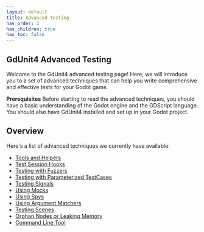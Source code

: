 ```yaml
---
layout: default
title: Advanced Testing
nav_order: 2
has_children: true
has_toc: false
---
```



## GdUnit4 Advanced Testing

Welcome to the GdUnit4 advanced testing page!
Here, we will introduce you to a set of advanced techniques that can help you write comprehensive and effective tests for your Godot game.

**Prerequisites**
Before starting to read the advanced techniques, you should have a basic understanding of the Godot engine and the GDScript language.
You should also have GdUnit4 installed and set up in your Godot project.

## Overview

Here's a list of advanced techniques we currently have available:<br>

* [Tools and Helpers]({{site.baseurl}}/advanced_testing/tools/#tools-and-helpers)<br>
* [Test Session Hooks]({{site.baseurl}}/advanced_testing/hooks/#hooks)<br>
* [Testing with Fuzzers]({{site.baseurl}}/advanced_testing/fuzzing/#testing-with-fuzzers)<br>
* [Testing with Parameterized TestCases]({{site.baseurl}}/advanced_testing/paramerized_tests/#testing-with-parameterized-testcases)<br>
* [Testing Signals]({{site.baseurl}}/advanced_testing/signals/#signal-monitor)<br>
* [Using Mocks]({{site.baseurl}}/advanced_testing/mock/#mocking--mocks)<br>
* [Using Spys]({{site.baseurl}}/advanced_testing/spy/#spy)<br>
* [Using Argument Matchers]({{site.baseurl}}/advanced_testing/argument_matchers/#argument-matchers)<br>
* [Testing Scenes]({{site.baseurl}}/advanced_testing/sceneRunner/#scene-runner)<br>
* [Orphan Nodes or Leaking Memory]({{site.baseurl}}/advanced_testing/orphan/#orphan-nodes-or-leaking-memory)<br>
* [Command Line Tool]({{site.baseurl}}/advanced_testing/cmd/#command-line-tool)<br>
